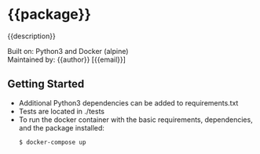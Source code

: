 # {{package}}
{{description}}

Built on: Python3 and Docker (alpine)<br>
Maintained by: {{author}} [{{email}}]

## Getting Started
- Additional Python3 dependencies can be added to requirements.txt<br>
- Tests are located in ./tests <br>
- To run the docker container with the basic requirements, dependencies, and the package installed:
    ```bash
    $ docker-compose up
    ```
